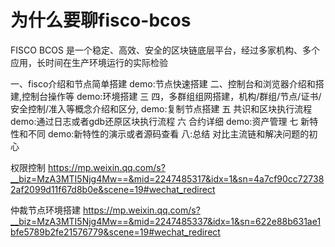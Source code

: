 # 为什么要聊fisco-bcos
FISCO BCOS 是一个稳定、高效、安全的区块链底层平台，经过多家机构、多个应用，长时间在生产环境运行的实际检验



一、fisco介绍和节点简单搭建
 demo:节点快速搭建
二、控制台和浏览器介绍和搭建,控制台操作等
 demo:环境搭建
三 四，多群组组网搭建，机构/群组/节点/证书/安全控制/准入等概念介绍和区分,
demo:复制节点搭建
五 共识和区块执行流程
        demo:通过日志或者gdb还原区块执行流程
六  合约详细
      demo:资产管理
七  新特性和不同
demo:新特性的演示或者源码查看
八:总结
       对比主流链和解决问题的初心


权限控制
https://mp.weixin.qq.com/s?__biz=MzA3MTI5Njg4Mw==&mid=2247485317&idx=1&sn=4a7cf90cc727382af2099d11f67d8b0e&scene=19#wechat_redirect

仲裁节点环境搭建
https://mp.weixin.qq.com/s?__biz=MzA3MTI5Njg4Mw==&mid=2247485337&idx=1&sn=622e88b631ae1bfe5789b2fe21576779&scene=19#wechat_redirect




